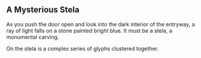 ## A Mysterious Stela

As you push the door open and look into the dark interior of the entryway, a ray of light falls on a stone painted bright blue. It must be a stela, a monumental carving. 

On the stela is a complex series of glyphs clustered together.

<Item id="8" />

<Page url="challenge1" instructions="You consult your guide book, but it's absolutely no help here." action="Look closer" condition="8" />

